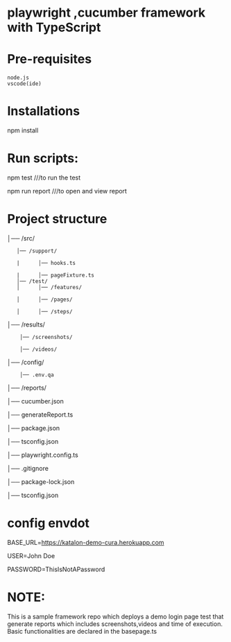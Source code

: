 # playwright ,cucumber framework with TypeScript

# Pre-requisites
    node.js
    vscode(ide)

# Installations
npm install

# Run scripts:

npm test     ///to run the test

npm run report     ///to open and view report

# Project structure
│── /src/

       │── /support/          
       
       |      │── hooks.ts     
       
       |      │── pageFixture.ts 
       │── /test/ 
       │      │── /features/        
       
       │      │── /pages/ 
       
       │      │── /steps/     
       
│── /results/

        │── /screenshots/ 
        
        │── /videos/ 
        
│── /config/

        │── .env.qa
        
│── /reports/

│── cucumber.json

│── generateReport.ts   

│── package.json        

│── tsconfig.json      

│── playwright.config.ts 

│── .gitignore        

│── package-lock.json

│── tsconfig.json

# config envdot

BASE_URL=https://katalon-demo-cura.herokuapp.com

USER=John Doe

PASSWORD=ThisIsNotAPassword

# NOTE: 

This is a sample framework repo which deploys a demo login page  test that generate reports which includes screenshots,videos and time of execution.
Basic functionalities are declared in the basepage.ts 
